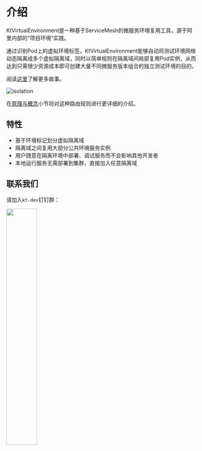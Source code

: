 # 介绍

KtVirtualEnvironment是一种基于ServiceMesh的微服务环境复用工具，源于阿里内部的“项目环境”实践。

通过识别Pod上的虚拟环境标签，KtVirtualEnvironment能够自动将测试环境网络动态隔离成多个虚拟隔离域，同时以简单规则在隔离域间局部复用Pod实例，从而达到只需很少资源成本即可创建大量不同微服务版本组合的独立测试环境的目的。

阅读[这里](https://yq.aliyun.com/articles/700766)了解更多故事。

![isolation](https://virtual-environment.oss-cn-zhangjiakou.aliyuncs.com/image/diagram-zh-cn.jpg)

在[原理与概念](ve/concept.md)小节将对这种路由规则进行更详细的介绍。

## 特性

- 基于环境标记划分虚拟隔离域
- 隔离域之间复用大部分公共环境服务实例
- 用户随意在隔离环境中部署、调试服务而不会影响其他开发者
- 本地运行服务无需部署到集群，直接加入任意隔离域

## 联系我们

请加入`kt-dev`钉钉群：

<img src="https://virtual-environment.oss-cn-zhangjiakou.aliyuncs.com/image/dingtalk-group-zh-cn.jpg" width="40%"></img>
